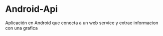 # Android-Api
Aplicación en Android que conecta a un web service y extrae informacion con una grafica
